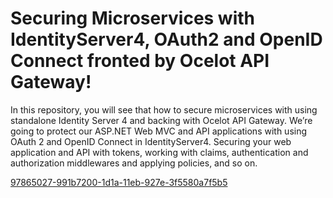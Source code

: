 # Securing Microservices with IdentityServer4, OAuth2 and OpenID Connect fronted by Ocelot API Gateway!

In this repository, you will see that how to secure microservices with using standalone Identity Server 4 and backing with Ocelot API Gateway. We’re going to protect our ASP.NET Web MVC and API applications with using OAuth 2 and OpenID Connect in IdentityServer4. Securing your web application and API with tokens, working with claims, authentication and authorization middlewares and applying policies, and so on.

[97865027-991b7200-1d1a-11eb-927e-3f5580a7f5b5](https://user-images.githubusercontent.com/103562305/171635221-6728fc96-4054-4b8f-931c-f04d47a093bf.png)
